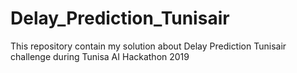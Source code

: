 # Delay_Prediction_Tunisair
This repository contain my solution about Delay Prediction Tunisair challenge during Tunisa AI Hackathon 2019
